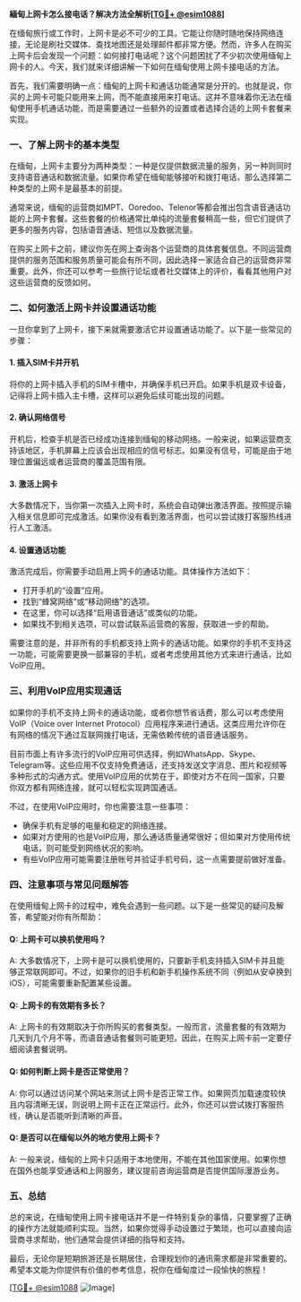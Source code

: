 **緬甸上网卡怎么接电话？解决方法全解析[[TG💪+ @esim1088](https://t.me/s/esim1088)]**

在缅甸旅行或工作时，上网卡是必不可少的工具。它能让你随时随地保持网络连接，无论是刷社交媒体、查找地图还是处理邮件都非常方便。然而，许多人在购买上网卡后会发现一个问题：如何接打电话呢？这个问题困扰了不少初次使用缅甸上网卡的人。今天，我们就来详细讲解一下如何在缅甸使用上网卡接电话的方法。

首先，我们需要明确一点：缅甸的上网卡和通话功能通常是分开的。也就是说，你买的上网卡可能只能用来上网，而不能直接用来打电话。这并不意味着你无法在缅甸使用手机通话功能，而是需要通过一些额外的设置或者选择合适的上网卡套餐来实现。

### 一、了解上网卡的基本类型

在缅甸，上网卡主要分为两种类型：一种是仅提供数据流量的服务，另一种则同时支持语音通话和数据流量。如果你希望在缅甸能够接听和拨打电话，那么选择第二种类型的上网卡是最基本的前提。

通常来说，缅甸的运营商如MPT、Ooredoo、Telenor等都会推出包含语音通话功能的上网卡套餐。这些套餐的价格通常比单纯的流量套餐稍高一些，但它们提供了更多的服务内容，包括语音通话、短信以及数据流量。

在购买上网卡之前，建议你先在网上查询各个运营商的具体套餐信息。不同运营商提供的服务范围和服务质量可能会有所不同，因此选择一家适合自己的运营商非常重要。此外，你还可以参考一些旅行论坛或者社交媒体上的评价，看看其他用户对这些运营商的反馈如何。

### 二、如何激活上网卡并设置通话功能

一旦你拿到了上网卡，接下来就需要激活它并设置通话功能了。以下是一些常见的步骤：

#### 1. 插入SIM卡并开机
将你的上网卡插入手机的SIM卡槽中，并确保手机已开启。如果手机是双卡设备，记得将上网卡插入主卡槽，这样可以避免后续可能出现的问题。

#### 2. 确认网络信号
开机后，检查手机是否已经成功连接到缅甸的移动网络。一般来说，如果运营商支持该地区，手机屏幕上应该会出现相应的信号标志。如果没有信号，可能是由于地理位置偏远或者运营商的覆盖范围有限。

#### 3. 激活上网卡
大多数情况下，当你第一次插入上网卡时，系统会自动弹出激活界面。按照提示输入相关信息即可完成激活。如果你没有看到激活界面，也可以尝试拨打客服热线进行人工激活。

#### 4. 设置通话功能
激活完成后，你需要手动启用上网卡的通话功能。具体操作方法如下：
   - 打开手机的“设置”应用。
   - 找到“蜂窝网络”或“移动网络”的选项。
   - 在这里，你可以选择“启用语音通话”或类似的功能。
   - 如果找不到相关选项，可以尝试联系运营商的客服，获取进一步的帮助。

需要注意的是，并非所有的手机都支持上网卡的通话功能。如果你的手机不支持这一功能，可能需要更换一部兼容的手机，或者考虑使用其他方式来进行通话，比如VoIP应用。

### 三、利用VoIP应用实现通话

如果你的手机不支持上网卡的通话功能，或者你想节省话费，那么可以考虑使用VoIP（Voice over Internet Protocol）应用程序来进行通话。这类应用允许你在有网络的情况下通过互联网拨打电话，无需依赖传统的语音通话服务。

目前市面上有许多流行的VoIP应用可供选择，例如WhatsApp、Skype、Telegram等。这些应用不仅支持免费通话，还支持发送文字消息、图片和视频等多种形式的沟通方式。使用VoIP应用的优势在于，即使对方不在同一国家，只要你双方都有网络连接，就可以轻松实现跨国通话。

不过，在使用VoIP应用时，你也需要注意一些事项：
   - 确保手机有足够的电量和稳定的网络连接。
   - 如果对方使用的也是VoIP应用，那么通话质量通常很好；但如果对方使用传统电话，则可能受到网络状况的影响。
   - 有些VoIP应用可能需要注册账号并验证手机号码，这一点需要提前做好准备。

### 四、注意事项与常见问题解答

在使用缅甸上网卡的过程中，难免会遇到一些问题。以下是一些常见的疑问及解答，希望能对你有所帮助：

#### Q: 上网卡可以换机使用吗？
A: 大多数情况下，上网卡是可以换机使用的，只要新手机支持插入SIM卡并且能够正常联网即可。不过，如果你的旧手机和新手机操作系统不同（例如从安卓换到iOS），可能需要重新配置某些设置。

#### Q: 上网卡的有效期有多长？
A: 上网卡的有效期取决于你所购买的套餐类型。一般而言，流量套餐的有效期为几天到几个月不等，而语音通话套餐则可能更短。因此，在购买上网卡前一定要仔细阅读套餐说明。

#### Q: 如何判断上网卡是否正常使用？
A: 你可以通过访问某个网站来测试上网卡是否正常工作。如果网页加载速度较快且内容清晰无误，则说明上网卡正在正常运行。此外，你还可以尝试拨打客服热线，确认是否能听到清晰的声音。

#### Q: 是否可以在缅甸以外的地方使用上网卡？
A: 一般来说，缅甸的上网卡只适用于本地使用，不能在其他国家使用。如果你想在国外也能享受通话和上网服务，建议提前咨询运营商是否提供国际漫游业务。

### 五、总结

总的来说，在缅甸使用上网卡接电话并不是一件特别复杂的事情，只要掌握了正确的操作方法就能顺利实现。当然，如果你觉得手动设置过于繁琐，也可以直接向运营商寻求帮助，他们通常会提供详细的指导和支持。

最后，无论你是短期旅游还是长期居住，合理规划你的通讯需求都是非常重要的。希望本文能为你提供有价值的参考信息，祝你在缅甸度过一段愉快的旅程！

[[TG💪+ @esim1088](https://t.me/s/esim1088) ![Image](https://i.postimg.cc/4NQfJmqS/Snipaste-2025-05-13-00-14-12.png)]